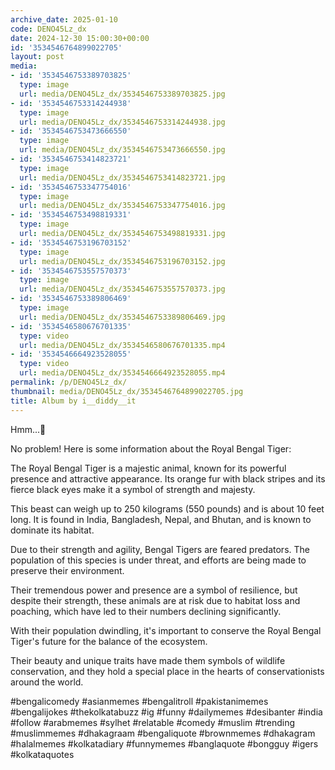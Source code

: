 ```yaml
---
archive_date: 2025-01-10
code: DENO45Lz_dx
date: 2024-12-30 15:00:30+00:00
id: '3534546764899022705'
layout: post
media:
- id: '3534546753389703825'
  type: image
  url: media/DENO45Lz_dx/3534546753389703825.jpg
- id: '3534546753314244938'
  type: image
  url: media/DENO45Lz_dx/3534546753314244938.jpg
- id: '3534546753473666550'
  type: image
  url: media/DENO45Lz_dx/3534546753473666550.jpg
- id: '3534546753414823721'
  type: image
  url: media/DENO45Lz_dx/3534546753414823721.jpg
- id: '3534546753347754016'
  type: image
  url: media/DENO45Lz_dx/3534546753347754016.jpg
- id: '3534546753498819331'
  type: image
  url: media/DENO45Lz_dx/3534546753498819331.jpg
- id: '3534546753196703152'
  type: image
  url: media/DENO45Lz_dx/3534546753196703152.jpg
- id: '3534546753557570373'
  type: image
  url: media/DENO45Lz_dx/3534546753557570373.jpg
- id: '3534546753389806469'
  type: image
  url: media/DENO45Lz_dx/3534546753389806469.jpg
- id: '3534546580676701335'
  type: video
  url: media/DENO45Lz_dx/3534546580676701335.mp4
- id: '3534546664923528055'
  type: video
  url: media/DENO45Lz_dx/3534546664923528055.mp4
permalink: /p/DENO45Lz_dx/
thumbnail: media/DENO45Lz_dx/3534546764899022705.jpg
title: Album by i__diddy__it
---
```


Hmm...🤔  
  
No problem! Here is some information about the Royal Bengal Tiger:  
  
The Royal Bengal Tiger is a majestic animal, known for its powerful presence and attractive appearance. Its orange fur with black stripes and its fierce black eyes make it a symbol of strength and majesty.  
  
This beast can weigh up to 250 kilograms (550 pounds) and is about 10 feet long. It is found in India, Bangladesh, Nepal, and Bhutan, and is known to dominate its habitat.  
  
Due to their strength and agility, Bengal Tigers are feared predators. The population of this species is under threat, and efforts are being made to preserve their environment.  
  
Their tremendous power and presence are a symbol of resilience, but despite their strength, these animals are at risk due to habitat loss and poaching, which have led to their numbers declining significantly.  
  
With their population dwindling, it's important to conserve the Royal Bengal Tiger's future for the balance of the ecosystem.  
  
Their beauty and unique traits have made them symbols of wildlife conservation, and they hold a special place in the hearts of conservationists around the world.  
  
#bengalicomedy #asianmemes #bengalitroll #pakistanimemes #bengalijokes #thekolkatabuzz #ig #funny #dailymemes #desibanter #india #follow #arabmemes #sylhet #relatable #comedy #muslim #trending #muslimmemes #dhakagraam #bengaliquote #brownmemes #dhakagram #halalmemes #kolkatadiary #funnymemes #banglaquote #bongguy #igers #kolkataquotes